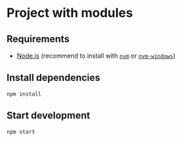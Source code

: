 # Project with modules

## Requirements

- [Node.js](https://nodejs.org/en/)
(recommend to install with
[`nvm`](https://github.com/nvm-sh/nvm)
or [`nvm-windows`](https://github.com/coreybutler/nvm-windows))

## Install dependencies

```shell script
npm install
```

## Start development

```shell script
npm start
```
